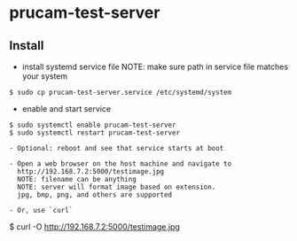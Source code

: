 # prucam-test-server

## Install

- install systemd service file
NOTE: make sure path in service file matches your system

```
$ sudo cp prucam-test-server.service /etc/systemd/system
```

- enable and start service

```
$ sudo systemctl enable prucam-test-server
$ sudo systemctl restart prucam-test-server

- Optional: reboot and see that service starts at boot

- Open a web browser on the host machine and navigate to 
  http://192.168.7.2:5000/testimage.jpg
  NOTE: filename can be anything
  NOTE: server will format image based on extension. 
  jpg, bmp, png, and others are supported

- Or, use `curl`

```
$ curl -O http://192.168.7.2:5000/testimage.jpg
```

